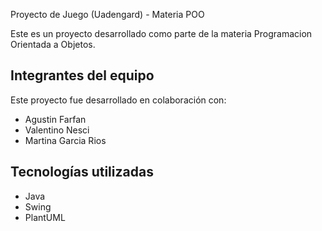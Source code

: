 Proyecto de Juego (Uadengard) - Materia POO

Este es un proyecto desarrollado como parte de la materia Programacion Orientada a Objetos.  

## Integrantes del equipo
Este proyecto fue desarrollado en colaboración con:
- Agustin Farfan
- Valentino Nesci
- Martina Garcia Rios

## Tecnologías utilizadas
- Java
- Swing
- PlantUML
  
